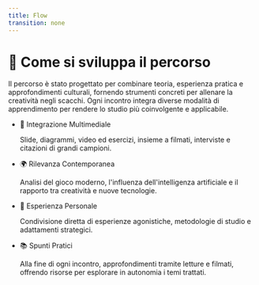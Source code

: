 ```yaml
---
title: Flow
transition: none
---
```


# 📌 Come si sviluppa il percorso

<div class="mt-6 text-left">
  <p class="text-lg mb-6"> Il percorso è stato progettato per combinare teoria, esperienza pratica e approfondimenti culturali, fornendo strumenti concreti per allenare la creatività negli scacchi. 
  Ogni incontro integra diverse modalità di apprendimento per rendere lo studio più coinvolgente e applicabile.
  </p> 
  <div class="grid grid-cols-2 gap-6">
    <div>
      <ul class="space-y-4">
        <li>
          <span class="font-semibold">🎥 Integrazione Multimediale</span>
          <p class="mt-1 text-sm">
            Slide, diagrammi, video ed esercizi, insieme a filmati, interviste e citazioni di grandi campioni.
          </p>
        </li>
        <li>
          <span class="font-semibold">🌍 Rilevanza Contemporanea</span>
          <p class="mt-1 text-sm">
            Analisi del gioco moderno, l'influenza dell'intelligenza artificiale e il rapporto tra creatività e nuove tecnologie.
          </p>
        </li>
      </ul>
    </div>
    <div>
      <ul class="space-y-4">
        <li>
          <span class="font-semibold">🎯 Esperienza Personale</span>
          <p class="mt-1 text-sm">
            Condivisione diretta di esperienze agonistiche, metodologie di studio e adattamenti strategici.
          </p>
        </li>
        <li>
          <span class="font-semibold">📚 Spunti Pratici</span>
          <p class="mt-1 text-sm">
            Alla fine di ogni incontro,  approfondimenti tramite letture e filmati, offrendo risorse per esplorare in autonomia i temi trattati.
          </p>
        </li>
      </ul>
    </div>
  </div>
</div>

<Footer />
